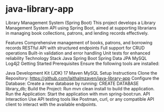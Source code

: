 # java-library-app
Library Management System (Spring Boot)
This project develops a Library Management System API using Spring Boot, aimed at supporting librarians in managing book collections, patrons, and lending records effectively.

Features
Comprehensive management of books, patrons, and borrowing records
RESTful API with structured endpoints
Full support for CRUD operations
Built-in validation and error handling
Unit tests for enhanced reliability
Technology Stack
Java
Spring Boot
Spring Data JPA
MySQL
Log4j2
Getting Started
Prerequisites
Ensure the following tools are installed:

Java Development Kit (JDK) 17
Maven
MySQL
Setup Instructions
Clone the Repository: https://github.com/laithalmzayen/java-library-app
Configure the Database: Create a new database by running: CREATE DATABASE library_db;
Build the Project: Run mvn clean install to build the application.
Run the Application: Start the application with mvn spring-boot:run.
API Interaction
Use API testing tools like Postman, curl, or any compatible API client to interact with the available endpoints.
